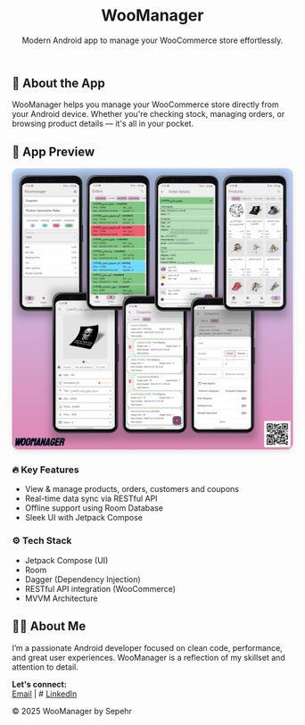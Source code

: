 <!DOCTYPE html>
<html lang="en">
<head>
  <meta charset="UTF-8" />
  <meta name="viewport" content="width=device-width, initial-scale=1.0" />
</head>
<body>

<header>
  <h1>WooManager</h1>
  <p>Modern Android app to manage your WooCommerce store effortlessly.</p>
</header>

<section>
  <h2>📱 About the App</h2>
  <p>WooManager helps you manage your WooCommerce store directly from your Android device. Whether you're checking stock, managing orders, or browsing product details — it's all in your pocket.</p>
</section>

<section>
  <h2>📸 App Preview</h2>
  <img src="AppPreview.jpg" alt="WooManager app screens preview" style="max-width:100%; height:auto; border-radius: 12px; box-shadow: 0 4px 10px rgba(0,0,0,0.1);" />
</section>

<section class="features">
  <h3>🔥 Key Features</h3>
  <ul>
    <li>View & manage products, orders, customers and coupons</li>
    <li>Real-time data sync via RESTful API</li>
    <li>Offline support using Room Database</li>
    <li>Sleek UI with Jetpack Compose</li>
  </ul>
</section>

<section class="tech">
  <h3>⚙️ Tech Stack</h3>
  <ul>
    <li>Jetpack Compose (UI)</li>
    <li>Room</li>
    <li>Dagger (Dependency Injection)</li>
    <li>RESTful API integration (WooCommerce)</li>
    <li>MVVM Architecture</li>
  </ul>
</section>

<section>
  <h2>👨‍💻 About Me</h2>
  <p>I’m a passionate Android developer focused on clean code, performance, and great user experiences. WooManager is a reflection of my skillset and attention to detail.</p>
  <p>
    <strong>Let's connect:</strong><br />
    <a href="mailto:sepehr.mzn@gmail.com">Email</a> | 
    # <a href="https://www.linkedin.com/in/yourprofile" target="_blank">LinkedIn</a>
  </p>
</section>

<footer>
  &copy; 2025 WooManager by Sepehr
</footer>

</body>
</html>
